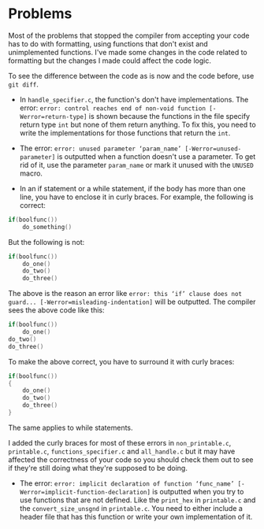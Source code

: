 # Problems
Most of the problems that stopped the compiler from accepting your code has to do with formatting, using
functions that don't exist and unimplemented functions. I've made some changes in the code related to
formatting but the changes I made could affect the code logic.

To see the difference between the code as is now and the code before, use `git diff`.

* In `handle_specifier.c`, the function's don't have implementations.
The error: `error: control reaches end of non-void function [-Werror=return-type]` is shown
because the functions in the file specify return type `int` but none of them return anything.
To fix this, you need to write the implementations for those functions that return the `int`.

* The error: `error: unused parameter ‘param_name’ [-Werror=unused-parameter]` is outputted when a function
doesn't use a parameter. To get rid of it, use the parameter `param_name` or mark it unused with the `UNUSED`
macro.

* In an if statement or a while statement, if the body has more than one line, you have to enclose it in
curly braces. For example, the following is correct:

```c
if(boolfunc())
    do_something()
```

But the following is not:

```c
if(boolfunc())
    do_one()
    do_two()
    do_three()
```

The above is the reason an error like `error: this ‘if’ clause does not guard... [-Werror=misleading-indentation]`
will be outputted. The compiler sees the above code like this:

```c
if(boolfunc())
    do_one()
do_two()
do_three()
```

To make the above correct, you have to surround it with curly braces:

```c
if(boolfunc())
{
    do_one()
    do_two()
    do_three()
}
```

The same applies to while statements.

I added the curly braces for most of these errors in `non_printable.c`, `printable.c`, 
`functions_specifier.c` and `all_handle.c` but it may have affected the correctness of your code so
you should check them out to see if they're still doing what they're supposed to be doing.

* The error: `error: implicit declaration of function ‘func_name’ [-Werror=implicit-function-declaration]`
is outputted when you try to use functions that are not defined. Like the `print_hex` in `printable.c`
and the `convert_size_unsgnd` in `printable.c`.
You need to either include a header file that has this function or write your own implementation of it.

